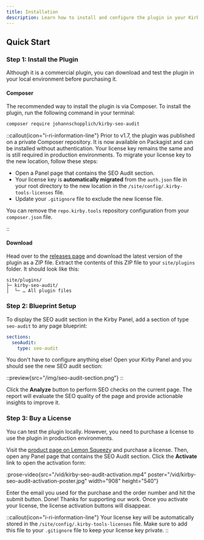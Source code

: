 ```yaml
---
title: Installation
description: Learn how to install and configure the plugin in your Kirby project.
---
```


## Quick Start

### Step 1: Install the Plugin

Although it is a commercial plugin, you can download and test the plugin in your local environment before purchasing it.

#### Composer

The recommended way to install the plugin is via Composer. To install the plugin, run the following command in your terminal:

```bash
composer require johannschopplich/kirby-seo-audit
```

::callout{icon="i-ri-information-line"}
Prior to v1.7, the plugin was published on a private Composer repository. It is now available on Packagist and can be installed without authentication. Your license key remains the same and is still required in production environments. To migrate your license key to the new location, follow these steps:

- Open a Panel page that contains the SEO Audit section.
- Your license key is **automatically migrated** from the `auth.json` file in your root directory to the new location in the `/site/config/.kirby-tools-licenses` file.
- Update your `.gitignore` file to exclude the new license file.

You can remove the `repo.kirby.tools` repository configuration from your `composer.json` file.

::

#### Download

Head over to the [releases page](https://github.com/kirby-tools/kirby-seo-audit/releases) and download the latest version of the plugin as a ZIP file. Extract the contents of this ZIP file to your `site/plugins` folder. It should look like this:

```
site/plugins/
├─ kirby-seo-audit/
│  └─ … All plugin files
```

### Step 2: Blueprint Setup

To display the SEO audit section in the Kirby Panel, add a section of type `seo-audit` to any page blueprint:

```yaml [pages/default.yml]
sections:
  seoAudit:
    type: seo-audit
```

You don't have to configure anything else! Open your Kirby Panel and you should see the new SEO audit section:

::preview{src="/img/seo-audit-section.png"}
::

Click the **Analyze** button to perform SEO checks on the current page. The report will evaluate the SEO quality of the page and provide actionable insights to improve it.

### Step 3: Buy a License

You can test the plugin locally. However, you need to purchase a license to use the plugin in production environments.

Visit the [product page on Lemon Squeezy](https://byjohann.lemonsqueezy.com/buy/639a814b-ca35-42db-9a40-026fc9274d60) and purchase a license. Then, open any Panel page that contains the SEO Audit section. Click the **Activate** link to open the activation form:

:prose-video{src="/vid/kirby-seo-audit-activation.mp4" poster="/vid/kirby-seo-audit-activation-poster.jpg" width="908" height="540"}

Enter the email you used for the purchase and the order number and hit the submit button. Done! Thanks for supporting our work. Once you activate your license, the license activation buttons will disappear.

::callout{icon="i-ri-information-line"}
Your license key will be automatically stored in the `/site/config/.kirby-tools-licenses` file. Make sure to add this file to your `.gitignore` file to keep your license key private.
::

